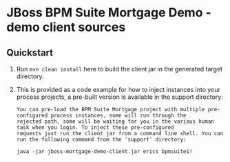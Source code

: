 JBoss BPM Suite Mortgage Demo - demo client sources 
==================================================


Quickstart
----------

1. Run `mvn clean install` here to build the client jar in the generated target directory.

2. This is provided as a code example for how to inject instances into your process projects, a pre-built version is available in
	 the support directory:

   ```
   You can pre-load the BPM Suite Mortgage project with multiple pre-configured process instances, some will run through the
   rejected path, some will be waiting for you in the various human task when you login. To inject these pre-configured
   requests just run the client jar from a command line shell. You can run the following command from the 'support' directory:

   java -jar jboss-mortgage-demo-client.jar erics bpmsuite1!
   ```

